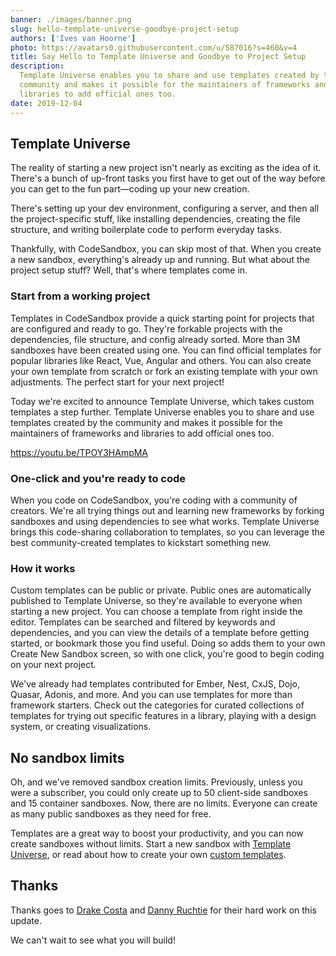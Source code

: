 ```yaml
---
banner: ./images/banner.png
slug: hello-template-universe-goodbye-project-setup
authors: ['Ives van Hoorne']
photo: https://avatars0.githubusercontent.com/u/587016?s=460&v=4
title: Say Hello to Template Universe and Goodbye to Project Setup
description:
  Template Universe enables you to share and use templates created by the
  community and makes it possible for the maintainers of frameworks and
  libraries to add official ones too.
date: 2019-12-04
---
```


## Template Universe

The reality of starting a new project isn't nearly as exciting as the idea of
it. There's a bunch of up-front tasks you first have to get out of the way
before you can get to the fun part—coding up your new creation.

There's setting up your dev environment, configuring a server, and then all the
project-specific stuff, like installing dependencies, creating the file
structure, and writing boilerplate code to perform everyday tasks.

Thankfully, with CodeSandbox, you can skip most of that. When you create a new
sandbox, everything's already up and running. But what about the project setup
stuff? Well, that's where templates come in.

### Start from a working project

Templates in CodeSandbox provide a quick starting point for projects that are
configured and ready to go. They're forkable projects with the dependencies,
file structure, and config already sorted. More than 3M sandboxes have been
created using one. You can find official templates for popular libraries like
React, Vue, Angular and others. You can also create your own template from
scratch or fork an existing template with your own adjustments. The perfect
start for your next project!

Today we're excited to announce Template Universe, which takes custom templates
a step further. Template Universe enables you to share and use templates created
by the community and makes it possible for the maintainers of frameworks and
libraries to add official ones too.

https://youtu.be/TPOY3HAmpMA

### One-click and you're ready to code

When you code on CodeSandbox, you're coding with a community of creators. We're
all trying things out and learning new frameworks by forking sandboxes and using
dependencies to see what works. Template Universe brings this code-sharing
collaboration to templates, so you can leverage the best community-created
templates to kickstart something new.

### How it works

Custom templates can be public or private. Public ones are automatically
published to Template Universe, so they're available to everyone when starting a
new project. You can choose a template from right inside the editor. Templates
can be searched and filtered by keywords and dependencies, and you can view the
details of a template before getting started, or bookmark those you find useful.
Doing so adds them to your own Create New Sandbox screen, so with one click,
you're good to begin coding on your next project.

We've already had templates contributed for Ember, Nest, CxJS, Dojo, Quasar,
Adonis, and more. And you can use templates for more than framework starters.
Check out the categories for curated collections of templates for trying out
specific features in a library, playing with a design system, or creating
visualizations.

## No sandbox limits

Oh, and we've removed sandbox creation limits. Previously, unless you were a
subscriber, you could only create up to 50 client-side sandboxes and 15
container sandboxes. Now, there are no limits. Everyone can create as many
public sandboxes as they need for free.

Templates are a great way to boost your productivity, and you can now create
sandboxes without limits. Start a new sandbox with
[Template Universe](https://codesandbox.stream/s), or read about how to create your
own [custom templates](/docs/templates).

## Thanks

Thanks goes to [Drake Costa](https://twitter.com/saeris) and
[Danny Ruchtie](https://twitter.com/druchtie) for their hard work on this
update.

We can't wait to see what you will build!

